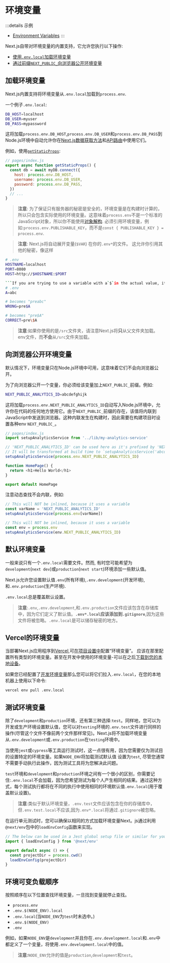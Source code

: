 # 环境变量

:::details 示例
- [Environment Variables](https://github.com/vercel/next.js/tree/canary/examples/environment-variables)
:::

Next.js自带对环境变量的内置支持，它允许您执行以下操作:

- [使用`.env.local`加载环境变量](#loading-environment-variables)
- [通过前缀`NEXT_PUBLIC_`向浏览器公开环境变量](#exposing-environment-variables-to-the-browser)

## 加载环境变量

Next.js内置支持将环境变量从`.env.local`加载到`process.env`.

一个例子`.env.local`:

```bash
DB_HOST=localhost
DB_USER=myuser
DB_PASS=mypassword
```

这将加载`process.env.DB_HOST`,`process.env.DB_USER`和`process.env.DB_PASS`到Node.js环境中自动允许你在[Next.js数据获取方法](/docs/guide/basic-features/data-fetching/overview)和[API路由](/docs/guide/api-routes/introduction)中使用它们。

例如，使用[`getStaticProps`](/docs/guide/basic-features/data-fetching/get-static-props):

```js
// pages/index.js
export async function getStaticProps() {
  const db = await myDB.connect({
    host: process.env.DB_HOST,
    username: process.env.DB_USER,
    password: process.env.DB_PASS,
  })
  // ...
}
```

> **注意**: 为了保证只有服务器的秘密是安全的，环境变量是在构建时计算的，所以只会包含实际使用的环境变量。这意味着`process.env`不是一个标准的JavaScript对象，所以你不能使用[对象解构](https://developer.mozilla.org/en-US/docs/Web/JavaScript/Reference/Operators/Destructuring_assignment).
必须引用环境变量，例如:`process.env.PUBLISHABLE_KEY`，而不是`const { PUBLISHABLE_KEY } = process.env`.

> **注意**: Next.js将自动展开变量(`$VAR`) 在你的`.env*`的文件。 这允许你引用其他的秘密，像这样
```bash
# .env
HOSTNAME=localhost
PORT=8080
HOST=http://$HOSTNAME:$PORT

```If you are trying to use a variable with a`$`in the actual value, it needs to be escaped like so:`\$`.For example:```bash
# .env
A=abc

# becomes "preabc"
WRONG=pre$A

# becomes "pre$A"
CORRECT=pre\$A
```

> **注意**:如果你使用的是`/src`文件夹，请注意Next.js将**只**从父文件夹加载。env文件，而**不会**从`/src`文件夹加载。

## 向浏览器公开环境变量

默认情况下，环境变量只在Node.js环境中可用，这意味着它们不会向浏览器公开。

为了向浏览器公开一个变量，你必须给该变量加上`NEXT_PUBLIC_`前缀。例如:

```bash
NEXT_PUBLIC_ANALYTICS_ID=abcdefghijk
```

这将加载`process.env.NEXT_PUBLIC_ANALYTICS_ID`自动写入Node.js环境中，允许你在代码的任何地方使用它。由于`NEXT_PUBLIC_`前缀的存在，该值将内联到JavaScript中发送到浏览器。这种内联发生在构建时，因此需要在构建项目时设置各种env `NEXT_PUBLIC_`。

```js
// pages/index.js
import setupAnalyticsService from '../lib/my-analytics-service'

// 'NEXT_PUBLIC_ANALYTICS_ID' can be used here as it's prefixed by 'NEXT_PUBLIC_'.
// It will be transformed at build time to `setupAnalyticsService('abcdefghijk')`.
setupAnalyticsService(process.env.NEXT_PUBLIC_ANALYTICS_ID)

function HomePage() {
  return <h1>Hello World</h1>
}

export default HomePage
```

注意动态查找不会内联，例如:

```js
// This will NOT be inlined, because it uses a variable
const varName = 'NEXT_PUBLIC_ANALYTICS_ID'
setupAnalyticsService(process.env[varName])

// This will NOT be inlined, because it uses a variable
const env = process.env
setupAnalyticsService(env.NEXT_PUBLIC_ANALYTICS_ID)
```

## 默认环境变量

一般来说只有一个`.env.local`需要文件。然而, 有时您可能希望为`development`(`next dev`)或`production`(`next start`)环境添加一些默认值。

Next.js允许您设置默认值`.env`(所有环境),`.env.development`(开发环境), 和`.env.production`(生产环境).

`.env.local`总是覆盖默认设置。

> **注意**:`.env`,`.env.development`,和`.env.production`文件应该包含在存储库中，因为它们定义了默认值。**`.env*.local`应该添加到`.gitignore`**,因为这些文件将被忽略。`.env.local`是可以储存秘密的地方。

## Vercel的环境变量

当部署Next.js应用程序到[Vercel](https://vercel.com),可[在项目设置中](https://vercel.com/docs/concepts/projects/environment-variables?utm_source=next-site&utm_medium=docs&utm_campaign=next-website)配置“环境变量”。
应该在那里配置所有类型的环境变量。甚至在开发中使用的环境变量-可以在之后[下载到您的本地设备](https://vercel.com/docs/concepts/projects/environment-variables#development-environment-variables?utm_source=next-site&utm_medium=docs&utm_campaign=next-website)。

如果您已经配置了[开发环境变量](https://vercel.com/docs/concepts/projects/environment-variables#development-environment-variables?utm_source=next-site&utm_medium=docs&utm_campaign=next-website)那么您可以将它们拉入`.env.local`，在您的本地机器上使用以下命令:

```bash
vercel env pull .env.local
```

## 测试环境变量

除了`development`和`production`环境，还有第三种选择:`test`。同样地，您可以为开发或生产环境设置默认值，您可以对`testing`环境的`.env.test`文件进行同样的操作(尽管这个文件不像前两个文件那样常见)。Next.js将不加载环境变量从`.env.development`或`.env.production`在`testing`环境中。

当使用`jest`或`cypress`等工具运行测试时，这一点很有用，因为您需要仅为测试目的设置特定的环境变量。如果`NODE_ENV`将加载测试默认值 设置为`test`, 尽管您通常不需要手动执行此操作，因为测试工具将为您解决此问题。

`test`环境和`development`和`production`环境之间有一个很小的区别，你需要记住:`.env.local`不会加载，因为您希望测试为每个人产生相同的结果。通过这种方式，每个测试执行都将在不同的执行中使用相同的环境默认值`.env.local`(用于覆盖默认设置)。

> **注意**:类似于默认环境变量，`.env.test`文件应该包含在你的存储库中，但`.env.test.local`不应该,因为`.env*.local`将通过`.gitignore`被忽略。

在运行单元测试时，您可以确保以相同的方式加载环境变量Next。js通过利用`@next/env`包中的`loadEnvConfig`函数来实现。

```js
// The below can be used in a Jest global setup file or similar for your testing set-up
import { loadEnvConfig } from '@next/env'

export default async () => {
  const projectDir = process.cwd()
  loadEnvConfig(projectDir)
}
```

## 环境可变负载顺序

按照顺序在以下位置查找环境变量，一旦找到变量就停止查找。

- `process.env`
- `.env.$(NODE_ENV).local`
- `.env.local`(当`NODE_ENV`为`test`时未选中。)
- `.env.$(NODE_ENV)`
- `.env`

例如，如果`NODE_ENV`是`development`并且你在`.env.development.local`和`.env`中都定义了一个变量，将使用`.env.development.local`中的值。

> **注意:**`NODE_ENV`允许的值是`production`,`development`和`test`。
